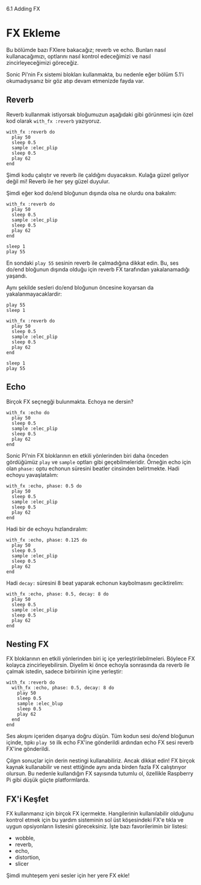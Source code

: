 6.1 Adding FX

# FX Ekleme

Bu bölümde bazı FXlere bakacağız; reverb ve echo. Bunları nasıl kullanacağımızı, optlarını nasıl kontrol edeceğimizi ve nasıl zincirleyeceğimizi göreceğiz.

Sonic Pi'nin Fx sistemi blokları kullanmakta, bu nedenle eğer bölüm 5.1'i okumadıysanız bir göz atıp devam etmenizde fayda var.

## Reverb

Reverb kullanmak istiyorsak bloğumuzun aşağıdaki gibi görünmesi için özel kod olarak `with_fx :reverb` yazıyoruz.

```
with_fx :reverb do
  play 50
  sleep 0.5
  sample :elec_plip
  sleep 0.5
  play 62
end
```

Şimdi kodu çalıştır ve reverb ile çaldığını duyacaksın. Kulağa güzel geliyor değil mi! Reverb ile her şey güzel duyulur.

Şimdi eğer kod do/end bloğunun dışında olsa ne olurdu ona bakalım:

```
with_fx :reverb do
  play 50
  sleep 0.5
  sample :elec_plip
  sleep 0.5
  play 62
end

sleep 1
play 55
```

En sondaki `play 55` sesinin reverb ile çalmadığına dikkat edin. Bu, ses do/end bloğunun dışında olduğu için reverb FX tarafından yakalanamadığı yaşandı.

Aynı şekilde sesleri do/end bloğunun öncesine koyarsan da yakalanmayacaklardir:

```
play 55
sleep 1

with_fx :reverb do
  play 50
  sleep 0.5
  sample :elec_plip
  sleep 0.5
  play 62
end

sleep 1
play 55
```

## Echo

Birçok FX seçnegği bulunmakta. Echoya ne dersin?

```
with_fx :echo do
  play 50
  sleep 0.5
  sample :elec_plip
  sleep 0.5
  play 62
end
```

Sonic Pi'nin FX bloklarının en etkili yönlerinden biri daha önceden gördüğümüz `play`
ve `sample` optları gibi geçebilmeleridir. Örneğin echo için olan `phase:` optu echonun süresini beatler cinsinden belirtmekte. Hadi echoyu yavaşlatalım:

```
with_fx :echo, phase: 0.5 do
  play 50
  sleep 0.5
  sample :elec_plip
  sleep 0.5
  play 62
end
```

Hadi bir de echoyu hızlandıralım:

```
with_fx :echo, phase: 0.125 do
  play 50
  sleep 0.5
  sample :elec_plip
  sleep 0.5
  play 62
end
```

Hadi `decay:` süresini 8 beat yaparak echonun kaybolmasını geciktirelim:

```
with_fx :echo, phase: 0.5, decay: 8 do
  play 50
  sleep 0.5
  sample :elec_plip
  sleep 0.5
  play 62
end
```

## Nesting FX

FX bloklarının en etkili yönlerinden biri iç içe yerleştirilebilmeleri. Böylece FX kolayca zincirleyebilirsin. Diyelim ki önce echoyla sonrasında da reverb ile çalmak istedin, sadece birbirinin içine yerleştir:

```
with_fx :reverb do
  with_fx :echo, phase: 0.5, decay: 8 do
    play 50
    sleep 0.5
    sample :elec_blup
    sleep 0.5
    play 62
  end
end
```

Ses akışını içeriden dışarıya doğru düşün. Tüm kodun sesi do/end bloğunun içinde, tıpkı  `play 50` ilk echo FX'ine gönderildi ardından echo FX sesi reverb FX'ine gönderildi. 

Çılgın sonuçlar için derin nestingi kullanabiliriz. Ancak dikkat edin! FX birçok kaynak kullanabilir ve nest ettiğinde aynı anda birden fazla FX calıştırıyor olursun. Bu nedenle kullandığın FX sayısında tutumlu ol, özellikle Raspberry Pi gibi düşük güçte platformlarda.

## FX'i Keşfet

FX kullanmanız için birçok FX içermekte. Hangilerinin kullanılabilir olduğunu kontrol etmek için  bu yardım sisteminin sol üst köşesindeki FX'e tıkla ve uygun opsiyonların listesini göreceksiniz. İşte bazı favorilerimin bir listesi:

* wobble,
* reverb,
* echo,
* distortion,
* slicer

Şimdi muhteşem yeni sesler için her yere FX ekle!
